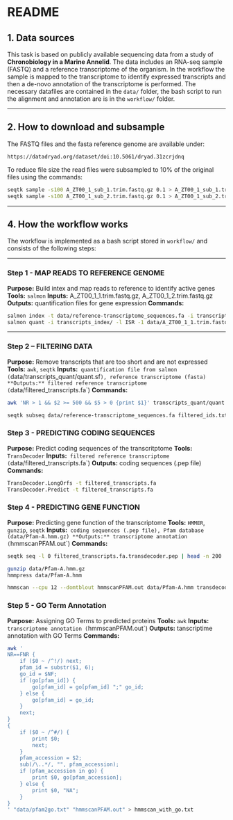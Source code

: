

#  README

## 1. Data sources

This task is based on publicly available sequencing data from a study of **Chronobiology in a Marine Annelid**. The data includes an RNA-seq sample (FASTQ) and a reference transcriptome of the organism. In the workflow the sample is mapped to the transcriptome to identify expressed transcripts and then a de-novo annotation of the transcriptome is performed. The necessary datafiles are contained in the `data/` folder, the bash script to run the alignment and annotation are is in the `workflow/` folder.

---

## 2. How to download and subsample

The FASTQ files and the fasta reference genome are available under:
```
https://datadryad.org/dataset/doi:10.5061/dryad.31zcrjdnq
```

To reduce file size the read files were subsampled to 10% of the original files using the commands:

```bash
seqtk sample -s100 A_ZT00_1_sub_1.trim.fastq.gz 0.1 > A_ZT00_1_sub_1.trim.fastq
seqtk sample -s100 A_ZT00_1_sub_2.trim.fastq.gz 0.1 > A_ZT00_1_sub_2.trim.fastq
```

---

## 4. How the workflow works

The workflow is implemented as a bash script stored in `workflow/` and consists of the following steps:

---

### Step 1 - MAP READS TO REFERENCE GENOME

**Purpose:** Build intex and map reads to reference to identify active genes
**Tools:** `salmon`
**Inputs:** A_ZT00_1_1.trim.fastq.gz, A_ZT00_1_2.trim.fastq.gz
**Outputs:** quantification files for gene expression
**Commands:**

```bash
salmon index -t data/reference-transcriptome_sequences.fa -i transcripts_index -k 31
salmon quant -i transcripts_index/ -l ISR -1 data/A_ZT00_1_1.trim.fastq.gz -2 data/A_ZT00_1_2.trim.fastq.gz --validateMappings -o transcripts_quant
```

---

### Step 2 – FILTERING DATA

**Purpose:** Remove transcripts that are too short and are not expressed
**Tools:** `awk`, `seqtk`
**Inputs:**` quantification file from salmon (`data/transcripts_quant/quant.sf`), reference transcriptome (fasta)
**Outputs:** filtered reference transcriptome (`data/filtered_transcripts.fa`)
**Commands:**

```bash
awk 'NR > 1 && $2 >= 500 && $5 > 0 {print $1}' transcripts_quant/quant.sf > filtered_ids.txt

seqtk subseq data/reference-transcriptome_sequences.fa filtered_ids.txt > filtered_transcripts.fa
```

### Step 3 - PREDICTING CODING SEQUENCES

**Purpose:** Predict coding sequences of the transcritptome
**Tools:** `TransDecoder`
**Inputs:**` filtered reference transcriptome (`data/filtered_transcripts.fa`)
**Outputs:** coding sequences (.pep file)
**Commands:**

```bash
TransDecoder.LongOrfs -t filtered_transcripts.fa
TransDecoder.Predict -t filtered_transcripts.fa
```

### Step 4 - PREDICTING GENE FUNCTION

**Purpose:** Predicting gene function of the transcriptome
**Tools:** `HMMER`, `gunzip`, `seqtk`
**Inputs:**` coding sequences (.pep file), Pfam database (data/Pfam-A.hmm.gz)
**Outputs:** transcriptome annotation (`hmmscanPFAM.out`)
**Commands:**

```bash
seqtk seq -l 0 filtered_transcripts.fa.transdecoder.pep | head -n 200 | seqtk seq -l 60 > transdecoder_subset.fa.pep

gunzip data/Pfam-A.hmm.gz
hmmpress data/Pfam-A.hmm

hmmscan --cpu 12 --domtblout hmmscanPFAM.out data/Pfam-A.hmm transdecoder_subset.fa.pep
```

### Step 5 - GO Term Annotation

**Purpose:** Assigning GO Terms to predicted proteins
**Tools:** `awk`
**Inputs:**` transcriptome annotation (`hmmscanPFAM.out`)
**Outputs:** tanscriptime annotation with GO Terms
**Commands:**

```bash
awk '
NR==FNR {
    if ($0 ~ /^!/) next;
    pfam_id = substr($1, 6);
    go_id = $NF;
    if (go[pfam_id]) {
        go[pfam_id] = go[pfam_id] ";" go_id;
    } else {
        go[pfam_id] = go_id;
    }
    next;
}
{
    if ($0 ~ /^#/) {
        print $0;
        next;
    }
    pfam_accession = $2;
    sub(/\..*/, "", pfam_accession);
    if (pfam_accession in go) {
        print $0, go[pfam_accession];
    } else {
        print $0, "NA";
    }
}
' "data/pfam2go.txt" "hmmscanPFAM.out" > hmmscan_with_go.txt
```

